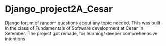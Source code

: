 # Django_project2A_Cesar

Django forum of random questions about any topic needed.
This was built in the class of Fundamentals of Software development at Cesar in Setember.
The project got remade, for learning/ deeper compreheensive intentions
